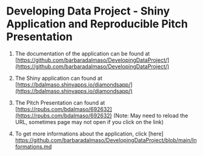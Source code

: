 # Developing Data Project -  Shiny Application and Reproducible Pitch Presentation

1. The documentation of the application can be found at [https://github.com/barbaradalmaso/DevelopingDataProject/](https://github.com/barbaradalmaso/DevelopingDataProject/)

2. The  Shiny application can found at [https://bdalmaso.shinyapps.io/diamondsapp/](https://bdalmaso.shinyapps.io/diamondsapp/)

3. The Pitch Presentation can found at [https://rpubs.com/bdalmaso/692632](https://rpubs.com/bdalmaso/692632) (Note: May need to reload the URL, sometimes page may not open if you click on the link)

4. To get more informations about the application, click [here] https://github.com/barbaradalmaso/DevelopingDataProject/blob/main/Informations.md
